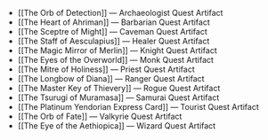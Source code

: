 * [[The Orb of Detection]] — Archaeologist Quest Artifact
* [[The Heart of Ahriman]] — Barbarian Quest Artifact
* [[The Sceptre of Might]] — Caveman Quest Artifact
* [[The Staff of Aesculapius]] — Healer Quest Artifact
* [[The Magic Mirror of Merlin]] — Knight Quest Artifact
* [[The Eyes of the Overworld]] — Monk Quest Artifact
* [[The Mitre of Holiness]] — Priest Quest Artifact
* [[The Longbow of Diana]] — Ranger Quest Artifact
* [[The Master Key of Thievery]] — Rogue Quest Artifact
* [[The Tsurugi of Muramasa]] — Samurai Quest Artifact
* [[The Platinum Yendorian Express Card]] — Tourist Quest Artifact
* [[The Orb of Fate]] — Valkyrie Quest Artifact
* [[The Eye of the Aethiopica]] — Wizard Quest Artifact